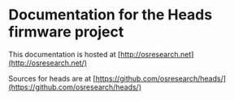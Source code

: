 Documentation for the Heads firmware project
===

This documentation is hosted at [http://osresearch.net](http://osresearch.net/)

Sources for heads are at [https://github.com/osresearch/heads/](https://github.com/osresearch/heads/)
